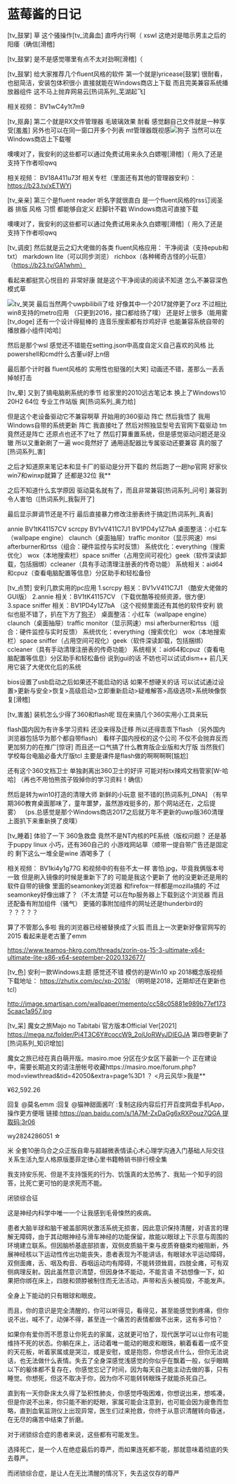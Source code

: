 [狗子]: https://s1.hdslb.com/bfs/seed/bplus-common/emoji-assets/xiaodianshi1/doge.png

[tv_笑哭]: https://s1.hdslb.com/bfs/seed/bplus-common/emoji-assets/xiaodianshi1/xiaoku.png

# 蓝莓酱的日记

[tv_鼓掌]
草 这个骚操作[tv_流鼻血]
直呼内行啊（
xswl
这绝对是暗示男主之后的阳痿（确信[滑稽]

[tv_鼓掌]
是不是感觉哪里有点不太对劲啊[滑稽]（

[tv_鼓掌]
给大家推荐几个fluent风格的软件
第一个就是lyricease[鼓掌]
很耐看，也挺简洁，安装包体积很小
直接就能在Windows商店上下载
而且完美兼容系统播放器组件
这不马上抛弃网易云[热词系列_芜湖起飞]

相关视频：
BV1wC4y1t7m9

[tv_抠鼻]
第二个就是RX文件管理器
毛玻璃效果 耐看
感觉翻自己文件就是一种享受[羞羞]
另外也可以在同一窗口开多个列表
mt管理器既视感![狗子]
当然可以在Windows商店上下载喔

噢噢对了，我安利的这些都可以通过免费试用来永久白嫖喔[滑稽]（
用久了还是支持下作者呗qwq

相关视频：
BV18A411u73f
相关专栏（里面还有其他的管理器安利）：
https://b23.tv/xETWYj

[tv_亲亲]
第三个是fluent reader
听名字就很直白
是一个fluent风格的rss订阅圣器
排版 风格 习惯 都能够自定义
赶脚针不戳
Windows商店可直接下载

噢噢对了，我安利的这些都可以通过免费试用来永久白嫖喔[滑稽]（
用久了还是支持下作者呗qwq

[tv_调皮]
然后就是云之幻大佬做的各类
fluent风格应用：
干净阅读（支持epub和txt）
markdown lite（可以同步浏览）
richbox（各种稀奇古怪的小玩意）
（https://b23.tv/GA1whm）

看起来都挺赏心悦目的
非常好康
就是这个干净阅读的阅读不知道
怎么不兼容深色模式草

![tv_笑哭]
最后当然两个uwpbilibili了哇
好像其中一个2017就停更了orz
不过相比win8支持的metro应用
（只更到2016，接口都给扬了噗）
还是好上很多（能用雾[tv_doge]
还有一个设计得挺棒的
连音乐搜索都有炒鸡好评
也能兼容系统自带的播放器小组件[哈哈]

然后是那个wsl
感觉还不错能在setting.json中高度自定义自己喜欢的风格
比powershell和cmd什么古董ui好上n倍

最后那个计时器 fluent风格的
实用性也挺强的[大笑]
动画还不错，差那么一丢丢掉帧打击


[tv_晕]
又到了搞电脑刷系统的季节
给家里的2010远古笔记本
换上了Windows10 20H2 64位
专业工作站版 爽[热词系列_奥力给]

但是这个老设备驱动它不兼容啊草
开始用的360驱动 阵亡
然后我悟了 我用Windows自带的系统更新 阵亡
我直接吐了 然后对照独显型号去官网下载驱动
tm竟然还是阵亡
还原点也还不了吐了
然后打算重置系统，但是感觉驱动问题还是没辙
所以又重新刷了一遍
woc竟然好了 通用适配器比专属驱动还要兼容
真的服了[热词系列_害]

之后才知道原来笔记本和显卡厂的驱动是分开下载的
然后跑了一趟hp官网
好家伙win7和winxp就算了 还都是32位
我**

之后不知道什么玄学原因
驱动莫名就有了，而且非常兼容[热词系列_问号]
兼容到令人害怕（[热词系列_我裂开了]

最后显示屏调节还是不行
最后直接暴力修改注册表终于搞定[热词系列_真香]

annie BV1tK41157CV
scrcpy BV1vV411C7J1
BV1PD4y1Z7bA
桌面整洁：小红车（wallpape engine） claunch（桌面抽屉）traffic monitor（显示网速）msi afterburner和rtss（组合：硬件监控与实时反馈）
系统优化：everything（搜索优化） wox（本地搜索栏）space sniffer（占用空间可视化）geek（软件深读卸载，包括捆绑）ccleaner（具有手动清理注册表的传奇功能）
系统相关：aid64和cpuz（查看电脑配置等信息）分区助手和轻松备份

[tv_点赞]
安利几款实用的pc应用
1.scrcpy
相关：BV1vV411C7J1
（酷安大佬做的GUI版）
2.annie
相关：BV1tK41157CV
（下载优酷等视频资源，很方便）
3.space sniffer 
相关：BV1PD4y1Z7bA
（这个视频里面还有其他的软件安利
貌似也挺不错了，扒在下方了[狗子]）
桌面整洁：小红车（wallpape engine） claunch（桌面抽屉）traffic monitor（显示网速）msi afterburner和rtss（组合：硬件监控与实时反馈）
系统优化：everything（搜索优化） wox（本地搜索栏）space sniffer（占用空间可视化）geek（软件深读卸载，包括捆绑）ccleaner（具有手动清理注册表的传奇功能）
系统相关：aid64和cpuz（查看电脑配置等信息）分区助手和轻松备份
说到gui的话 不妨也可以试试dism++
前几天用它装了大佬优化后的系统

bios设置了usb启动之后如果还不能启动的话
如果不想硬关的话
可以试试通过设置>更新与安全>恢复>高级启动>立即重新启动>疑难解答>高级选项>系统映像恢复[滑稽]

[tv_害羞]
装机怎么少得了360和flash呢
现在来搞几个360实用小工具来玩

flash国内因为有许多学习资料
还没来得及迁移
所以还得乖乖下flash
（另外国内浏览器包括华为那个都自带flash）
看样子国内授权的这个公司
不仅不会抛弃反而更加努力的在推广[惊讶]
而且还一口气搞了什么教育版企业版和大厅版
当然我们学校每台电脑必备大厅版tcl
主要是课件是flash做的啊啊啊啊[尴尬]

还有这个360文档卫士
单独剥离出360卫士的好评
可能对标tx辣鸡文档管家[W-哈哈]
（再也不用怕熊孩子毁掉你的学习资料！确信）

然后是转为win10打造的清理大师
新鲜的小玩意 挺不错的[热词系列_DNA]
（有早期360教育桌面那味了，童年噩梦，虽然游戏挺多的，那个网站还在，之后提 雾）
（ps.总感觉是那个Windows商店2017之后就万年不更新的uwp版360清理上面扒下来重新换了皮噗）


[tv_睡着]
体验了一下 360急救盘
竟然不是NT内核的PE系统（版权问题？
还是基于puppy linux
小巧，还有360自己的
小游戏网站草（顺带一提自带广告还是固定的
剩下这么一堆全是wine
酒喝多了（

相关视频：
BV1ki4y1g77G
和视频中的有些不太一样
害怕.jpg，毕竟我俩版本号一致
但是刷入镜像的时候是重新下了的
可能是我这个更新了
他的没更新还是用的软件自带的镜像
里面的seamonkey浏览器
和firefox一样都是mozilla搞的
不过seamonkey好像出嫁了？（不太清楚
可以在ftp服务器上下载到这个浏览器
而且还配备有附加组件（骚气）
更骚的事附加组件的网址还是thunderbird的
？？？？？

算了不管那么多啦
我的浏览器已经被替换成了火狐
而且上一次更新好像官网写的2015
看起来是老古董了emm

https://www.teamos-hkrg.com/threads/zorin-os-15-3-ultimate-x64-ultimate-lite-x86-x64-september-2020.132677/

[tv_色]
安利一款Windows主题
感觉还不错
模仿的是Win10 xp 2018概念版视频
下载地址：
https://zhutix.com/pc/xp-2018/
（明明是2018，近期却还在更新也tcl）

http://image.smartisan.com/wallpaper/memento/cc58c05881e989b77ef1735caac1a957.jpg

    
[tv_呆]
魔女之旅Majo no Tabitabi
官方版本Official Ver[2021]
https://mega.nz/folder/Pi4T3C6Y#coccW9_2oiUoRWyJDIEGJA
第四卷更新了[热词系列_知识增加]​

魔女之旅已经在真白萌开版。masiro.moe
分区在少女区下最新一个
正在建设中，需要长期追文的请注册帐号收藏https://masiro.moe/forum.php?mod=viewthread&tid=42050&extra=page%3D1 
？
<月云风华>我是**

¥62,592.26


回复 @莫名emm :回复 @猫神甜面酱吖 :复制这段内容后打开百度网盘手机App，操作更方便哦 链接:https://pan.baidu.com/s/1A7M-ZxDaGg6xRXPouz7QGA 提取码:3r06​


wy2824286051
☆



米
全套10册乌合之众正版自卑与超越微表情读心术心理学沟通入门基础人际交往关系生活九型人格原版墨菲定律心里书籍畅销书排行榜全集

我支持安乐死、但是不支持饿死的行为、饥饿真的太恐怖了、我贴一个知乎的回答，比死亡更可怕的是求死而不能。

闭锁综合征

这是神经内科学中唯一一个让我感到毛骨悚然的疾病。

患者大脑半球和脑干被盖部网状激活系统无损害，因此意识保持清醒，对语言的理解无障碍，由于其动眼神经与滑车神经的功能保留，故能以眼球上下示意与周围的环境建立联系。但因脑桥基底部损害，双侧皮质脑干束与皮质脊髓束均被阻断，外展神经核以下运动性传出功能丧失，患者表现为不能讲话，有眼球水平运动障碍，双侧面瘫，舌、咽及构音、吞咽运动均有障碍，不能转颈耸肩，四肢全瘫，可有双侧病理反射。因此虽然意识清楚，但因身体不能动，不能言语
不妨想像一下，如果把你绑在床上，四肢和颈脖被制住而无法活动，声带和舌头被捣毁，不能发声。

全身上下能动的只有眼球和眼皮。

而且，你的意识是完全清醒的，你可以听得见，看得见，甚至能感觉到疼痛，但你说不出，喊不了，动弹不得，甚至连一个痛苦的表情都做不出来，这有多可怕？

如果你有爱你而不愿意让你死去的家属，这就更可怕了，现代医学可以让你有可能维持不死的状态。你躺在床上，活动着唯一能动的眼皮和眼珠，躺着看着一成不变的天花板，听着家属或是哭泣，或是安慰，或是抱怨，你想说点什么，但你无法说话，也无法做什么表情。失去了全身深感觉浅感觉的你似乎在飘着一般，似乎眼睛以下的躯体都不复存在，你感觉忘记了时间，因为每天自己能主动去做的事，只有睡觉。你想死，但这不取决于你，因为你不可能转转眼珠子就能杀死自己。

直到有一天你卧床太久得了坠积性肺炎，你感觉呼吸困难，你想说出来，想咳凑，但是你说不出来，你只能不断的眨眼，家属可能会注意到，也可能会因为疲惫而忽略，直到血氧监测仪上出现异常，医生们过来抢救，你终于从意识清醒转向昏迷，在无尽的痛苦中结束了折磨。

对于闭锁综合症的患者来说，这些都有可能发生。

选择死亡，是一个人在绝症最后的尊严，而如果连死都不能，那就意味着彻底的失去尊严。

而闭锁综合症，是让人在无比清醒的情况下，失去这仅存的尊严​

